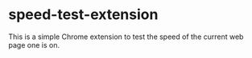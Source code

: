 # speed-test-extension
This is a simple Chrome extension to test the speed of the current web page one is on. 
